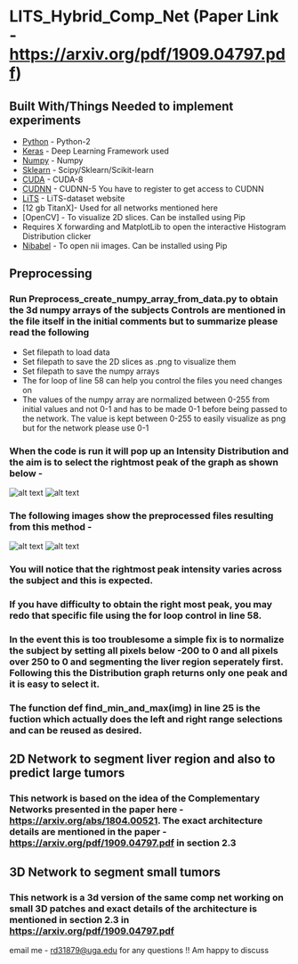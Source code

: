 # LITS_Hybrid_Comp_Net  (Paper Link - https://arxiv.org/pdf/1909.04797.pdf)
## Built With/Things Needed to implement experiments

* [Python](https://www.python.org/downloads/) - Python-2 
* [Keras](http://www.keras.io) - Deep Learning Framework used
* [Numpy](http://www.numpy.org/) - Numpy
* [Sklearn](http://scikit-learn.org/stable/install.html) - Scipy/Sklearn/Scikit-learn
* [CUDA](https://developer.nvidia.com/cuda-80-ga2-download-archive) - CUDA-8
* [CUDNN](https://developer.nvidia.com/rdp/assets/cudnn_library-pdf-5prod) - CUDNN-5 You have to register to get access to CUDNN
* [LiTS](https://competitions.codalab.org/competitions/17094) - LiTS-dataset website
* [12 gb TitanX]- Used for all networks mentioned here
* [OpenCV] - To visualize 2D slices. Can be installed using Pip
* Requires X forwarding and MatplotLib to open the interactive Histogram Distribution clicker 
* [Nibabel](https://nipy.org/nibabel/) - To open nii images. Can be installed using Pip

## Preprocessing 
### Run Preprocess_create_numpy_array_from_data.py to obtain the 3d numpy arrays of the subjects Controls are mentioned in the file itself in the initial comments but to summarize please read the following
 * Set filepath to load data
 * Set filepath to save the 2D slices as .png to visualize them
 * Set filepath to save the numpy arrays 
 * The for loop of line 58 can help you control the files you need changes on
 * The values of the numpy array are normalized between 0-255 from initial values and not 0-1 and has to be made 0-1 before being passed to the network. The value is kept between 0-255 to easily visualize as png but for the network please use 0-1 

### When the code is run it will pop up an Intensity Distribution and the aim is to select the rightmost peak of the graph as shown below -

![alt text](https://github.com/raun1/LITS_Hybrid_Comp_Net/tree/master/fig/0_59.PNG)
![alt text](https://github.com/raun1/LITS_Hybrid_Comp_Net/tree/master/fig/0_59.PNG)

### The following images show the preprocessed files resulting from this method - 

![alt text](https://github.com/raun1/LITS_Hybrid_Comp_Net/tree/master/fig/0_59.PNG)
![alt text](https://github.com/raun1/LITS_Hybrid_Comp_Net/tree/master/fig/0_59.PNG)

### You will notice that the rightmost peak intensity varies across the subject and this is expected.

### If you have difficulty to obtain the right most peak, you may redo that specific file using the for loop control in line 58.

### In the event this is too troublesome a simple fix is to normalize the subject by setting all pixels below -200 to 0 and all pixels over 250 to 0 and segmenting the liver region seperately first. Following this the Distribution graph returns only one peak and it is easy to select it.

### The function def find_min_and_max(img) in line 25 is the fuction which actually does the left and right range selections and can be reused as desired.



## 2D Network to segment liver region and also to predict large tumors 

### This network is based on the idea of the Complementary Networks presented in the paper here - https://arxiv.org/abs/1804.00521. The exact architecture details are mentioned in the paper - https://arxiv.org/pdf/1909.04797.pdf in section 2.3

## 3D Network to segment small tumors

### This network is a 3d version of the same comp net working on small 3D patches and exact details of the architecture is mentioned in section 2.3 in https://arxiv.org/pdf/1909.04797.pdf


email me - rd31879@uga.edu for any questions !! Am happy to discuss 



